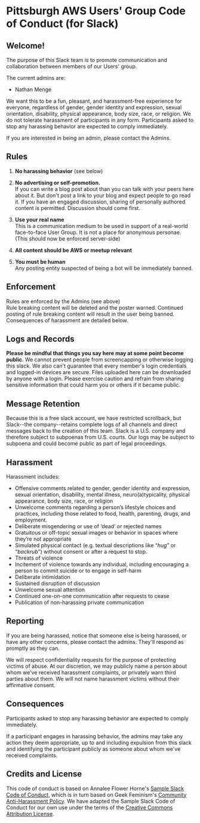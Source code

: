 Pittsburgh AWS Users' Group Code of Conduct (for Slack)
===========================

Welcome!
--------

The purpose of this Slack team is to promote communication and collaboration between members of our Users' group.

The current admins are:
* Nathan Menge

We want this to be a fun, pleasant, and harassment-free experience for everyone, regardless of gender, gender identity and expression, sexual orientation, disability, physical appearance, body size, race, or religion. We do not tolerate harassment of participants in any form. Participants asked to stop any harassing behavior are expected to comply immediately.

If you are interested in being an admin, please contact the Admins.

Rules
-----------------

1) **No harassing behavior** (see below)  

2) **No advertising or self-promotion.**  
If you can write a blog post about than you can talk with your peers here about it.  But don't post a link to your blog and expect people to go read it.  If you have an engaged discussion, sharing of personally authored content is permitted.  Discussion should come first.  

3) **Use your real name**  
This is a communication medium to be used in support of a real-world face-to-face User Group.  It is not a place for anonymous personae. (This should now be enforced server-side)

4) **All content should be AWS or meetup relevant**  

5) **You must be human**  
Any posting entity suspected of being a bot will be immediately banned.

Enforcement
----------------
Rules are enforced by the Admins (see above)  
Rule breaking content will be deleted and the poster warned.
Continued posting of rule breaking content will result in the user being banned.  
Consequences of harassment are detailed below.


Logs and Records
-----------------
**Please be mindful that things you say here may at some point become public**. We cannot prevent people from screencapping or otherwise logging this slack. We also can't guarantee that every member's login credentials and logged-in devices are secure. Files uploaded here can be downloaded by anyone with a login. Please exercise caution and refrain from sharing sensitive information that could harm you or others if it became public.

Message Retention
------------------
Because this is a free slack account, we have restricted scrollback, but Slack--the company--retains complete logs of all channels and direct messages back to the creation of this team. Slack is a U.S. company and therefore subject to subpoenas from U.S. courts. Our logs may be subject to subpoena and could become public as part of legal proceedings.

Harassment
-----------

Harassment includes:

* Offensive comments related to gender, gender identity and expression, sexual orientation, disability, mental illness, neuro(a)typicality, physical appearance, body size, race, or religion
* Unwelcome comments regarding a person’s lifestyle choices and practices, including those related to food, health, parenting, drugs, and employment.
* Deliberate misgendering or use of ‘dead’ or rejected names
* Gratuitous or off-topic sexual images or behavior in spaces where they’re not appropriate
* Simulated physical contact (e.g. textual descriptions like “*hug*” or “*backrub*”) without consent or after a request to stop.
* Threats of violence
* Incitement of violence towards any individual, including encouraging a person to commit suicide or to engage in self-harm
* Deliberate intimidation
* Sustained disruption of discussion
* Unwelcome sexual attention
* Continued one-on-one communication after requests to cease
* Publication of non-harassing private communication

Reporting
---------

If you are being harassed, notice that someone else is being harassed, or have any other concerns, please contact the admins. They'll respond as promptly as they can.

We will respect confidentiality requests for the purpose of protecting victims of abuse. At our discretion, we may publicly name a person about whom we’ve received harassment complaints, or privately warn third parties about them. We will not name harassment victims without their affirmative consent.

Consequences
------------

Participants asked to stop any harassing behavior are expected to comply immediately.

If a participant engages in harassing behavior, the admins may take any action they deem appropriate, up to and including expulsion from this slack and identifying the participant publicly as someone about whom we've received complaints.

Credits and License
--------------------

This code of conduct is based on Annalee Flower Horne's [Sample Slack Code of Conduct](https://gist.github.com/annalee/2cddeff11357c3a8a613583ebca4dc17), which is in turn based on Geek Feminism's [Community Anti-Harassment Policy](http://geekfeminism.wikia.com/wiki/Community_anti-harassment/Policy). We have adapted the Sample Slack Code of Conduct for our own use under the terms of the [Creative Commons Attribution License](https://creativecommons.org/licenses/by/4.0/).
